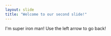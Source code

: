 ```yaml
---
layout: slide
title: "Welcome to our second slide!"
---
```

I'm super iron man!
Use the left arrow to go back!
